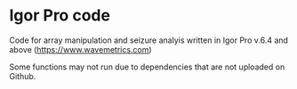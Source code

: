 # Igor Pro code

Code for array manipulation and seizure analyis written in Igor Pro v.6.4 and above (<https://www.wavemetrics.com>)

Some functions may not run due to dependencies that are not uploaded on Github.

